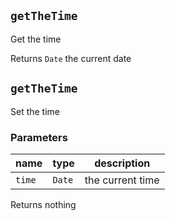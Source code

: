## `getTheTime`

Get the time




Returns `Date` the current date

## `getTheTime`

Set the time

### Parameters

| name | type | description |
| ---- | ---- | ----------- |
| `time` | `Date` | the current time |



Returns  nothing

